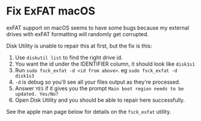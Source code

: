 # Fix ExFAT macOS

exFAT support on macOS seems to have some bugs because my external drives
with exFAT formatting will randomly get corrupted.

Disk Utility is unable to repair this at first, but the fix is this:

1. Use `diskutil list` to find the right drive id.
  1. You want the id under the IDENTIFIER column, it should look like `disk1s1`
2. Run `sudo fsck_exfat -d <id from above>`. eg `sudo fsck_exfat -d disk1s3`
  1. `-d` is debug so you'll see all your files output as they're processed.
3. Answer `YES` if it gives you the prompt `Main boot region needs to be updated. Yes/No?`
4. Open Disk Utility and you should be able to repair here successfully.

See the apple man page below for details on the `fsck_exfat` utility.

<!--
Sources/Extra Reading:
- https://developer.apple.com/legacy/library/documentation/Darwin/Reference/ManPages/man8/fsck_exfat.8.html
- https://craigsmith.id.au/2014/07/06/repairing-a-corrupted-mac-osx-exfat-partition/
- https://discussions.apple.com/thread/4154638?tstart=0
- https://gist.github.com/scottopell/595717f0f77ef670f75498bd01f8cab1
-->
